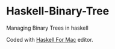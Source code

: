 # Haskell-Binary-Tree
Managing Binary Trees in haskell

Coded with [Haskell For Mac](http://haskellformac.com ) editor.
